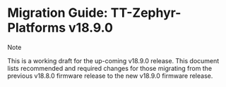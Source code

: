 # Migration Guide: TT-Zephyr-Platforms v18.9.0

> [!NOTE]
> This is a working draft for the up-coming v18.9.0 release.
This document lists recommended and required changes for those migrating from the previous v18.8.0 firmware release to the new v18.9.0 firmware release.

[comment]: <> (UL by area, indented as necessary)
